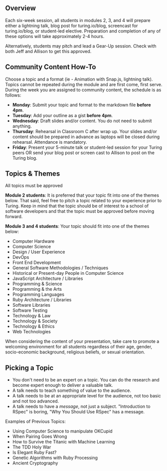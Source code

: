 ## Overview

Each six-week session, all students in modules 2, 3, and 4 will prepare either a lightning talk, blog post for turing.io/blog, screencast for turing.io/blog, or student-led elective. Preparation and completion of any of these options will take approximately 2-4 hours. 

Alternatively, students may pitch and lead a Gear-Up session. Check with both Jeff and Allison to get this approved. 

## Community Content How-To

Choose a topic and a format (ie - Animation with Snap.js, lightning talk). Topics cannot be repeated during the module and are first come, first serve. During the week you are assigned to community content, the schedule is as follows: 

* **Monday**: Submit your topic and format to the markdown file **before 4pm**. 
* **Tuesday**: Add your outline as a gist **before 4pm**.
* **Wednesday**: Draft slides and/or content. You do not need to submit anything.
* **Thursday**: Rehearsal in Classroom C after wrap up. Your slides and/or content should be prepared in advance as laptops will be closed during rehearsal. Attendance is mandatory. 
* **Friday**: Present your 5-minute talk or student-led session for your Turing peers OR send your blog post or screen cast to Allison to post on the Turing blog. 

## Topics & Themes

All topics must be approved 

**Module 2 students**: It is preferred that your topic fit into one of the themes below. That said, feel free to pitch a topic related to your experience prior to Turing. Keep in mind that the topic should be of interest to a school of software developers and that the topic must be approved before moving forward. 

**Module 3 and 4 students**: Your topic should fit into one of the themes below:

* Computer Hardware
* Computer Science
* Design / User Experience
* DevOps
* Front End Development
* General Software Methodologies / Techniques
* Historical or Present-day People in Computer Science
* JavaScript Architecture / Libraries
* Programming & Science
* Programming & the Arts
* Programming Languages
* Ruby Architecture / Libraries
* Software Libraries
* Software Testing
* Technology & Law
* Technology & Society
* Technology & Ethics
* Web Technologies

When considering the content of your presentation, take care to promote a welcoming environment for all students regardless of their age, gender, socio-economic background, religious beliefs, or sexual orientation. 

## Picking a Topic

* You don't need to be an expert on a topic. You can do the research and become expert enough to deliver a valuable talk.
* A talk needs to teach something of value to the audience.
* A talk needs to be at an appropriate level for the audience, not too basic and not too advanced.
* A talk needs to have a *message*, not just a subject. "Introduction to RSpec" is boring, "Why You Should Use RSpec" has a message.

Examples of Previous Topics: 

* Using Computer Science to manipulate OKCupid
* When Pairing Goes Wrong
* How to Survive the Titanic with Machine Learning
* The TDD Holy War
* Is Elegant Ruby Fast?
* Genetic Algorithms with Ruby Processing
* Ancient Cryptography
